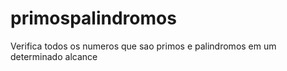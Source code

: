# primospalindromos
Verifica todos os numeros que sao primos e palindromos em um determinado alcance
